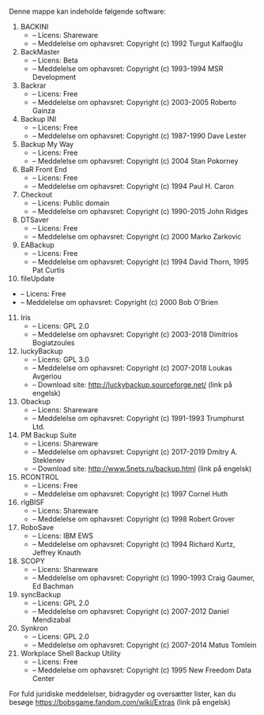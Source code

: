 ﻿Denne mappe kan indeholde følgende software:

1. BACKINI
   - – Licens: Shareware
   - – Meddelelse om ophavsret: Copyright (c) 1992 Turgut Kalfaoğlu
2. BackMaster
   - – Licens: Beta
   - – Meddelelse om ophavsret: Copyright (c) 1993-1994 MSR Development
3. Backrar
   - – Licens: Free
   - – Meddelelse om ophavsret: Copyright (c) 2003-2005 Roberto Gainza
4. Backup INI
   - – Licens: Free
   - – Meddelelse om ophavsret: Copyright (c) 1987-1990 Dave Lester
5. Backup My Way
   - – Licens: Free
   - – Meddelelse om ophavsret: Copyright (c) 2004 Stan Pokorney
6. BaR Front End
   - – Licens: Free
   - – Meddelelse om ophavsret: Copyright (c) 1994 Paul H. Caron
7. Checkout
   - – Licens: Public domain
   - – Meddelelse om ophavsret: Copyright (c) 1990-2015 John Ridges
8. DTSaver
   - – Licens: Free
   - – Meddelelse om ophavsret: Copyright (c) 2000 Marko Zarkovic
9. EABackup
   - – Licens: Free
   - – Meddelelse om ophavsret: Copyright (c) 1994 David Thorn, 1995 Pat Curtis
10. fileUpdate
   - – Licens: Free
   - – Meddelelse om ophavsret: Copyright (c) 2000 Bob O'Brien
11. Iris
    - – Licens: GPL 2.0
    - – Meddelelse om ophavsret: Copyright (c) 2003-2018 Dimitrios Bogiatzoules
12. luckyBackup
    - – Licens: GPL 3.0
    - – Meddelelse om ophavsret: Copyright (c) 2007-2018 Loukas Avgeriou
    - – Download site: http://luckybackup.sourceforge.net/ (link på engelsk)
13. Obackup
    - – Licens: Shareware
    - – Meddelelse om ophavsret: Copyright (c) 1991-1993 Trumphurst Ltd.
14. PM Backup Suite
    - – Licens: Shareware
    - – Meddelelse om ophavsret: Copyright (c) 2017-2019 Dmitry A. Steklenev
    - – Download site: http://www.5nets.ru/backup.html (link på engelsk)
15. RCONTROL
    - – Licens: Free
    - – Meddelelse om ophavsret: Copyright (c) 1997 Cornel Huth
16. rlgBISF
    - – Licens: Shareware
    - – Meddelelse om ophavsret: Copyright (c) 1998 Robert Grover
17. RoboSave
    - – Licens: IBM EWS
    - – Meddelelse om ophavsret: Copyright (c) 1994 Richard Kurtz, Jeffrey Knauth
18. SCOPY
    - – Licens: Shareware
    - – Meddelelse om ophavsret: Copyright (c) 1990-1993 Craig Gaumer, Ed Bachman
19. syncBackup
    - – Licens: GPL 2.0
    - – Meddelelse om ophavsret: Copyright (c) 2007-2012 Daniel Mendizabal
20. Synkron
    - – Licens: GPL 2.0
    - – Meddelelse om ophavsret: Copyright (c) 2007-2014 Matus Tomlein
21. Workplace Shell Backup Utility
    - – Licens: Free
    - – Meddelelse om ophavsret: Copyright (c) 1995 New Freedom Data Center

For fuld juridiske meddelelser, bidragyder og oversætter lister, kan du besøge https://bobsgame.fandom.com/wiki/Extras (link på engelsk)
